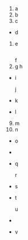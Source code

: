 1. a
1. b
1. c

* d

1.  e
    ```js

    ```
    f
2.  g
    h

- i

  j

+ k

+ l

9. m
10. n

*
  o
*
  ~~~p

  ~~~

- q
  
  r
-
  s
- t
 
  
  u
- 
  
   
- v